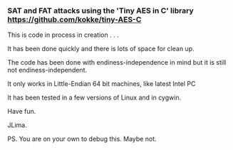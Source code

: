 ### SAT and FAT attacks using the 'Tiny AES in C' library https://github.com/kokke/tiny-AES-C


This is code in process in creation . . .

It has been done quickly and there is lots of space for clean up.

The code has been done with endiness-independence in mind but it is still not endiness-independent. 

It only works in Little-Endian 64 bit machines, like latest Intel PC

It has been tested in a few versions of Linux and in cygwin.

Have fun.

JLima.

PS. You are on your own to debug this. Maybe not.

